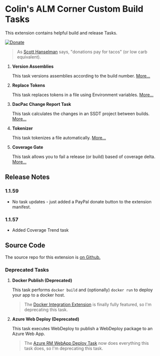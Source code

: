 # Colin's ALM Corner Custom Build Tasks
This extension contains helpful build and release Tasks.

[![Donate](https://raw.githubusercontent.com/colindembovsky/cols-agent-tasks/master/images/donate.png)](https://www.paypal.me/ColinDembovsky/5)

> As [Scott Hanselman](http://www.hanselman.com/) says, "donations pay for tacos" (or low carb equivalent).

1. **Version Assemblies**

	This task versions assemblies according to the build number. [More...](https://github.com/colindembovsky/cols-agent-tasks/tree/master/Tasks/VersionAssemblies)

1. **Replace Tokens**

	This task replaces tokens in a file using Environment variables. [More...](https://github.com/colindembovsky/cols-agent-tasks/tree/master/Tasks/ReplaceTokens)

1. **DacPac Change Report Task**

	This task calculates the changes in an SSDT project between builds. [More...](https://github.com/colindembovsky/cols-agent-tasks/tree/master/Tasks/DacPacReport)

1. **Tokenizer**

	This task tokenizes a file automatically. [More...](https://github.com/colindembovsky/cols-agent-tasks/tree/master/Tasks/Tokenizer)

1. **Coverage Gate**

	This task allows you to fail a release (or build) based of coverage delta. [More...](https://github.com/colindembovsky/cols-agent-tasks/tree/master/Tasks/CoverateGate)

## Release Notes

### 1.1.59
- No task updates - just added a PayPal donate button to the extension manifest.

### 1.1.57
- Added Coverage Trend task

## Source Code
The source repo for this extension is [on Github.](https://github.com/colindembovsky/cols-agent-tasks)

### Deprecated Tasks
1. **Docker Publish (Deprecated)**

	This task performs `docker build` and (optionally) `docker run` to deploy your app to a docker host.

	> The [Docker Integration Extension](https://marketplace.visualstudio.com/items?itemName=ms-vscs-rm.docker) is finally fully featured, so I'm deprecating this task.

1. **Azure Web Deploy (Deprecated)**

	This task executes WebDeploy to publish a WebDeploy package to an Azure Web App.

	> The [Azure RM WebApp Deploy Task](https://github.com/Microsoft/vsts-tasks/tree/master/Tasks/AzureRmWebAppDeployment) now does everything this task does, so I'm deprecating this task.

